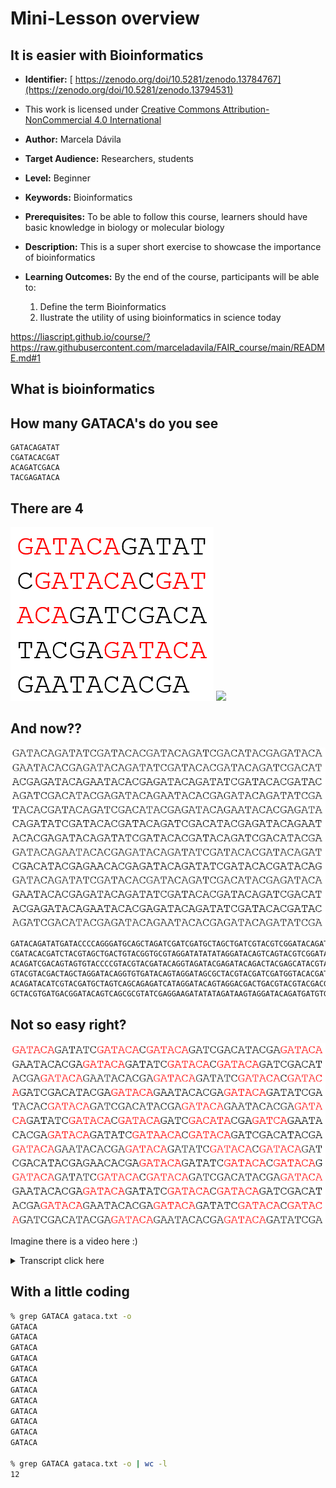 <!--
title: "Liascript Presentations"

import: https://raw.githubusercontent.com/LiaScript/CodeRunner/master/README.md
        https://raw.githubusercontent.com/LiaTemplates/BeforeAndAfter/0.0.1/README.md

icon:   https://tess.elixir-europe.org/assets/elixir/elixir-tess-219b707c4912e9c46c917a24ce72b464ec9f2fd56ce03dbcee8b2f6b9ac98a44.svg

link:   https://cdnjs.cloudflare.com/ajax/libs/animate.css/4.1.1/animate.min.css
        https://fonts.googleapis.com/css?family=Lato:400,400italic,700
        style.css

@runR: @LIA.eval(`["main.R"]`, `none`, `Rscript main.R`)

@JSONLD
<script run-once>
  let json = @0 

  const script = document.createElement('script');
  script.type = 'application/ld+json';
  script.text = JSON.stringify(json);

  document.head.appendChild(script);

  // this is only needed to prevent and output,
  // as long as the result of a script is undefined,
  // it is not shown or rendered within LiaScript
  console.debug("added json to head")
</script>
@end


link:   https://unpkg.com/leaflet@1.9.4/dist/leaflet.css
script: https://unpkg.com/leaflet@1.9.4/dist/leaflet.js


{
  "@context": "https://schema.org/",
  "@type": "LearningResource",
  "@id": "https://dev.tess.elixir-europe.org/events/easy-with-bioinformatics",
  "http://purl.org/dc/terms/conformsTo": {
    "@type": "CreativeWork",
    "@id": "https://bioschemas.org/profiles/TrainingMaterial/1.0-RELEASE"
  },
  "description": "This is a super short exercise to showcase the importance of bioinformatics",
  "keywords": "Bioinformatics",
  "name": "It is easier with Bioinformatics",
  "license": "https://creativecommons.org/licenses/by/4.0/",
  "educationalLevel": "beginner",
  "competencyRequired": "none",
  "teaches": [
    "Define the term Bioinformatics", 
    "Ilustrate the utility of using bioinformatics in a toy example"
  ],
  "audience": "researchers","students",
  "inLanguage": "en-US",
  "learningResourceType": [
    "tutorial"
  ],
"identifier": [
  "https://zenodo.org/doi/10.5281/zenodo.13794531"
]
  
  "author": [
    {
      "@type": "Person",
      "name": "Marcela Dávila"
    }
  ]
}

-->



# Mini-Lesson overview

## It is easier with Bioinformatics

* **Identifier:**  [ https://zenodo.org/doi/10.5281/zenodo.13784767](https://zenodo.org/doi/10.5281/zenodo.13794531)

*  This work is licensed under [Creative Commons Attribution-NonCommercial 4.0 International](https://creativecommons.org/licenses/by-nc/4.0/?ref=chooser-v1) 

*  **Author:** Marcela Dávila

* **Target Audience:** Researchers, students

* **Level:** Beginner

*  **Keywords:** Bioinformatics

* **Prerequisites:** To be able to follow this course, learners should have basic knowledge in biology or molecular biology

* **Description:** This is a super short exercise to showcase the importance of bioinformatics
 
* **Learning Outcomes:**  By the end of the course, participants will be able to:

     1. Define the term Bioinformatics 
     2. Ilustrate the utility of using bioinformatics in science today



https://liascript.github.io/course/?https://raw.githubusercontent.com/marceladavila/FAIR_course/main/README.md#1

## What is bioinformatics

## How many GATACA's do you see

```
GATACAGATAT 
CGATACACGAT
ACAGATCGACA
TACGAGATACA
```

## There are 4 

![](https://raw.githubusercontent.com/marceladavila/FAIR_course/refs/heads/main/images/dos.png)
![](../FAIR_course/images/dos.png)



## And now??

![](https://github.com/marceladavila/FAIR_course/blob/main/images/tres.png)

```
GATACAGATATGATACCCCAGGGATGCAGCTAGATCGATCGATGCTAGCTGATCGTACGTCGGATACAGAT 
CGATACACGATCTACGTAGCTGACTGTACGGTGCGTAGGATATATATAGGATACAGTCAGTACGTCGGATA
ACAGATCGACAGTAGTGTACCCCGTACGTACGATACAGGTAGATACGAGATACAGACTACGAGCATACGTA
GTACGTACGACTAGCTAGGATACAGGTGTGATACAGTAGGATAGCGCTACGTACGATCGATGGTACACGAT
ACAGATACATCGTACGATGCTAGTCAGCAGAGATCATAGGATACAGTAGGACGACTGACGTACGTACGACG
GCTACGTGATGACGGATACAGTCAGCGCGTATCGAGGAAGATATATAGATAAGTAGGATACAGATGATGTG
```

## Not so easy right?

![](https://github.com/marceladavila/FAIR_course/blob/main/images/cuatro.png)

Imagine there is a video here :)

<details>
          <summary>Transcript click here</summary>

are a gregarious herd species that were domesticated from wild orcs that lived in modern Syria and Pakistan. Since their domestication, the number of cows has increased and they now have the largest biomass of any animal species on Earth. The gut floor of cows produce mephane, which is a powerful greenhouse gas. Unfortunately, increasing heat from climate change causes stress for cows and makes them more susceptible to illness, both from decreasing their appetite and increasing the number of arthropod vectors like flies and ticks. Appetite stress is a problem for cows as they have specialized physiology for eating and digestion. They even adjust their chewing depending on the time of day and the type of plant they're eating. Little is known of the life histories of many jellyfish. These pacif hunters have a complex life cycle where the medusa form butts from a polyp attached to the deep benthic sea floor. Looms occur where jellyfish, which are able to survive in warm, nutrient rich and oxygen poor water, congregate and feast on plankton and fish eggs together. Overfishing of larval jellyfish predators can result in jellyfish becoming dominant in an ecosystem. Few animals prey on mature jellyfish, and once their populations increase there may be no way for the previous balance to be restored. The global population of jellyfish is expanding as their physiology allows them to benefit from disrupted marine ecosystems, which feature few prey species, warmer water, low oxygen, and high organic matter.

</details>


## With a little coding

``` sh
% grep GATACA gataca.txt -o
GATACA
GATACA
GATACA
GATACA
GATACA
GATACA
GATACA
GATACA
GATACA
GATACA
GATACA
GATACA

% grep GATACA gataca.txt -o | wc -l
12

```
